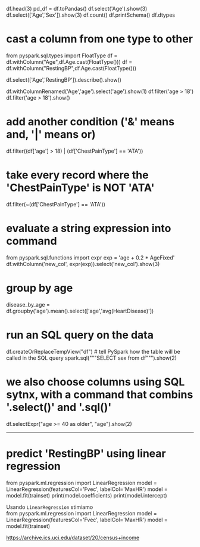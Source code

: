 df.head(3)
pd_df = df.toPandas()
df.select('Age').show(3)
df.select(['Age','Sex']).show(3)
df.count()
df.printSchema()
df.dtypes

# cast a column from one type to other
from pyspark.sql.types import FloatType
df = df.withColumn("Age",df.Age.cast(FloatType()))
df = df.withColumn("RestingBP",df.Age.cast(FloatType()))


df.select(['Age','RestingBP']).describe().show()

df.withColumnRenamed('Age','age').select('age').show(1)
df.filter('age > 18')
df.filter('age > 18').show()
# add another condition ('&' means and, '|' means or)
df.filter((df['age'] > 18) | (df['ChestPainType'] == 'ATA'))
# take every record where the 'ChestPainType' is NOT 'ATA'
df.filter(~(df['ChestPainType'] == 'ATA'))


# evaluate a string expression into command
from pyspark.sql.functions import expr
exp = 'age + 0.2 * AgeFixed'
df.withColumn('new_col', expr(exp)).select('new_col').show(3)


# group by age
disease_by_age = df.groupby('age').mean().select(['age','avg(HeartDisease)'])

# run an SQL query on the data
df.createOrReplaceTempView("df") # tell PySpark how the table will be called in the SQL query
spark.sql("""SELECT sex from df""").show(2)

# we also choose columns using SQL sytnx, with a command that combins '.select()' and '.sql()'
df.selectExpr("age >= 40 as older", "age").show(2)






---

# predict 'RestingBP' using linear regression
from pyspark.ml.regression import LinearRegression
model = LinearRegression(featuresCol='Fvec', labelCol='MaxHR')
model = model.fit(trainset)
print(model.coefficients)
print(model.intercept)


Usando `LinearRegression` stimiamo  
from pyspark.ml.regression import LinearRegression
model = LinearRegression(featuresCol='Fvec', labelCol='MaxHR')
model = model.fit(trainset)

https://archive.ics.uci.edu/dataset/20/census+income